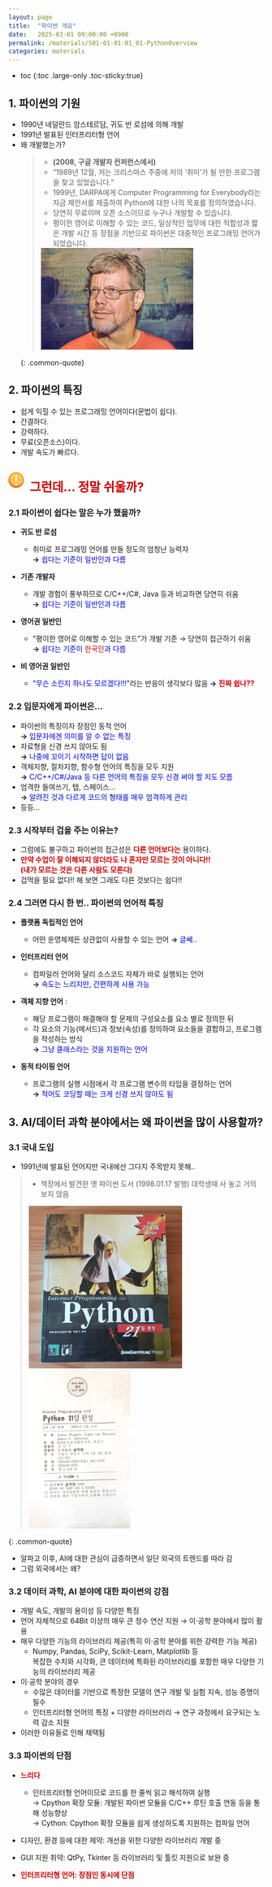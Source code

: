 ```yaml
---
layout: page
title:  "파이썬 개요"
date:   2025-03-01 09:00:00 +0900
permalink: /materials/S01-01-01-01_01-PythonOverview
categories: materials
---
```

* toc
{:toc .large-only .toc-sticky:true}

## 1. 파이썬의 기원

- 1990년 네덜란드 암스테르담, 귀도 반 로섬에 의해 개발
- 1991년 발표된 인터프리터형 언어
- 왜 개발했는가?
    > - **(2008, 구글 개발자 컨퍼런스에서)**
    > - “1989년 12월, 저는 크리스마스 주중에 저의 ‘취미’가 될 만한 프로그램을 찾고 있었습니다.”
    > - 1999년, DARPA에게 Computer Programming for Everybody라는 자금 제안서를 제출하여 Python에 대한 나의 목표를 정의하였습니다.
    > - 당연히 무료이며 오픈 소스이므로 누구나 개발할 수 있습니다.
    > - 평이한 영어로 이해할 수 있는 코드, 일상적인 업무에 대한 적합성과 짧은 개발 시간 등 장점을 기반으로 파이썬은 대중적인 프로그래밍 언어가 되었습니다.
    > <div class="insert-image" style="margin-bottom: 1em;">
    >    <img src="/materials/python/images/S01-01-01-01_01-001.jpg" style="width: 300px;">
    > </div>
    {: .common-quote}

## 2. 파이썬의 특징

- 쉽게 익힐 수 있는 프로그래밍 언어이다(문법이 쉽다).
- 간결하다.
- 강력하다.
- 무료(오픈소스)이다.
- 개발 속도가 빠르다.
<br><br>
<div class="insert-image" style="margin-bottom: 1em; text-align: left;">
    <img src="/materials/images/Common_001.png" style="width: 30px;">
    &nbsp;&nbsp;<span style="color: #C00; font-size:24px; font-weight: bold; vertical-align: middle;">그런데... 정말 쉬울까?</span>
</div>


### 2.1 파이썬이 쉽다는 말은 누가 했을까?

- **귀도 반 로섬**
    - 취미로 프로그래밍 언어를 만들 정도의 엄청난 능력자<br>
        **→** <span style="color: #00D">쉽다는 기준이 일반인과 다름</span>

- **기존 개발자**
    - 개발 경험이 풍부하므로 C/C++/C#, Java 등과 비교하면 당연히 쉬움<br>
        **→** <span style="color: #00D">쉽다는 기준이 일반인과 다름</span>

- **영어권 일반인**
    - "평이한 영어로 이해할 수 있는 코드”가 개발 기준 → 당연히 접근하기 쉬움<br>
        **→** <span style="color: #00D">쉽다는 기준이 <span style="color: #C00">한국인</span>과 다름</span>

- **비 영어권 일반인**
    - <span style="color: #00D">"무슨 소린지 하나도 모르겠다!!!"</span>라는 반응이 생각보다 많음
        **→** <span style="color: #C00">**진짜 쉽나??**</span>


### 2.2 입문자에게 파이썬은...

- 파이썬의 특징이자 장점인 동적 언어<br>
        **→** <span style="color: #00D">입문자에겐 의미를 알 수 없는 특징</span>
- 자료형을 신경 쓰지 않아도 됨<br>
        **→** <span style="color: #00D">나중에 꼬이기 시작하면 답이 없음</span>
- 객체지향, 절차지향, 함수형 언어의 특징을 모두 지원<br>
        **→** <span style="color: #00D">C/C++/C#/Java 등 다른 언어의 특징을 모두 신경 써야 할 지도 모름</span>
- 엄격한 들여쓰기, 탭, 스페이스…<br>
        **→** <span style="color: #00D">알려진 것과 다르게 코드의 형태를 매우 엄격하게 관리</span>
- 등등…


### 2.3 시작부터 겁을 주는 이유는?

- 그럼에도 불구하고 파이썬의 접근성은 <span style="color: #C00">**다른 언어보다는**</span> 용이하다.
- <span style="color: #C00">**만약 수업이 잘 이해되지 않더라도 나 혼자만 모르는 것이 아니다!!<br>
        (내가 모르는 것은 다른 사람도 모른다)**</span>
- 겁먹을 필요 없다!! 해 보면 그래도 다른 것보다는 쉽다!!


### 2.4 그러면 다시 한 번.. 파이썬의 언어적 특징

- **플랫폼 독립적인 언어**
    - 어떤 운영체제든 상관없이 사용할 수 있는 언어 **→** <span style="color: #00D">글쎄..</span>

- **인터프리터 언어**
    - 컴파일러 언어와 달리 소스코드 자체가 바로 실행되는 언어<br>
        **→** <span style="color: #00D">속도는 느리지만, 간편하게 사용 가능</span>

- **객체 지향 언어** : 
    - 해당 프로그램이 해결해야 할 문제의 구성요소를 요소 별로 정의한 뒤
    - 각 요소의 기능(메서드)과 정보(속성)를 정의하여 요소들을 결합하고, 프로그램을 작성하는 방식<br>
        **→** <span style="color: #00D">그냥 클래스라는 것을 지원하는 언어</span>

- **동적 타이핑 언어**
    - 프로그램의 실행 시점에서 각 프로그램 변수의 타입을 결정하는 언어<br>
        **→** <span style="color: #00D">적어도 코딩할 때는 크게 신경 쓰지 않아도 됨</span>


## 3. AI/데이터 과학 분야에서는 왜 파이썬을 많이 사용할까?

### 3.1 국내 도입
- 1991년에 발표된 언어지만 국내에선 그다지 주목받지 못해..

> - 책장에서 발견한 옛 파이썬 도서 (1998.01.17 발행) 대학생때 사 놓고 거의 보지 않음
> <div class="insert-image" style="margin-bottom: 1em;">
>   <img src="/materials/python/images/S01-01-01-01_01-002.jpg" style="width: 302px; height: 320px;">
>   &nbsp;&nbsp;
>   <img src="/materials/python/images/S01-01-01-01_01-003.png" style="width: 200px; height: 312px;">
> </div>
{: .common-quote}

- 알파고 이후, AI에 대한 관심이 급증하면서 일단 외국의 트렌드를 따라 감
- 그럼 외국에서는 왜?

### 3.2 데이터 과학, AI 분야에 대한 파이썬의 강점

- 개발 속도, 개발의 용이성 등 다양한 특징
- 언어 자체적으로 64Bit 이상의 매우 큰 정수 연산 지원 → 이·공학 분야에서 많이 활용
- 매우 다양한 기능의 라이브러리 제공(특히 이·공학 분야를 위한 강력한 기능 제공)
    - Numpy, Pandas, SciPy, Scikit-Learn, Matplotlib 등<br>
        복잡한 수치와 시각화, 큰 데이터에 특화된 라이브러리를 포함한 매우 다양한 기능의 라이브러리 제공
- 이·공학 분야의 경우
    - 수많은 데이터를 기반으로 특정한 모델의 연구 개발 및 실험 지속, 성능 증명이 필수
    - 인터프리터형 언어의 특징 + 다양한 라이브러리 → 연구 과정에서 요구되는 노력 감소 지원
- 이러한 이유들로 인해 채택됨

### 3.3 파이썬의 단점

- <span style="color: #C00">**느리다**</span>
    - 인터프리터형 언어이므로 코드를 한 줄씩 읽고 해석하여 실행<br>
        → Cpython 확장 모듈: 개발된 파이썬 모듈을 C/C++ 루틴 호출 연동 등을 통해 성능향상<br>
        → Cython: Cpython 확장 모듈을 쉽게 생성하도록 지원하는 컴파일 언어
- 디자인, 환경 등에 대한 제약: 개선을 위한 다양한 라이브러리 개발 중
- GUI 지원 취약: QtPy, Tkinter 등 라이브러리 및 툴킷 지원으로 보완 중

- <span style="color: #C00">**인터프리터형 언어: 장점인 동시에 단점**</span>